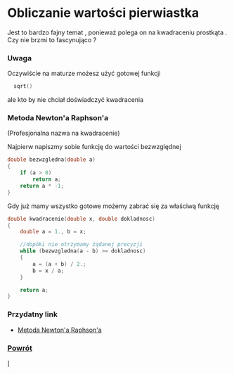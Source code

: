# Obliczanie wartości pierwiastka
Jest to bardzo fajny temat , ponieważ polega on na kwadraceniu prostkąta .  
Czy nie brzmi to fascynująco ?

### Uwaga
Oczywiście na maturze możesz użyć gotowej funkcji
``` c++
  sqrt()
```
ale kto by nie chciał doświadczyć kwadracenia

### Metoda Newton'a Raphson'a
(Profesjonalna nazwa na kwadracenie)


Najpierw napiszmy sobie funkcję do wartości bezwzględnej

```c++
double bezwzgledna(double a)
{
	if (a > 0)
		return a;
	return a * -1;
}
```
Gdy już mamy wszystko gotowe możemy zabrać się za właściwą funkcję
``` c++
double kwadracenie(double x, double dokladnosc)
{
	double a = 1., b = x;

	//dopóki nie otrzymamy żądanej precyzji
	while (bezwzgledna(a - b) >= dokladnosc)
	{
		a = (a + b) / 2.;
		b = x / a;
	}

	return a;
}

```

### Przydatny link
  - [Metoda Newton'a Raphson'a](https://pl.wikipedia.org/wiki/Metoda_Newtona#Przyk%C5%82ad)

### [Powrót](https://dogexd.github.io/algorytmy_matura/)
]
